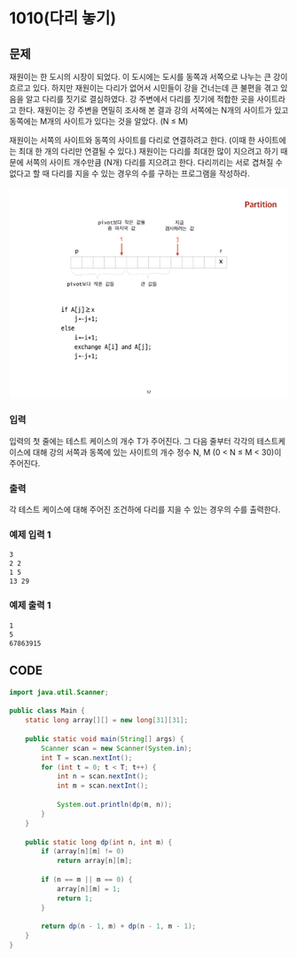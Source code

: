 # 1010\(다리 놓기\)

## 문제

재원이는 한 도시의 시장이 되었다. 이 도시에는 도시를 동쪽과 서쪽으로 나누는 큰 강이 흐르고 있다. 하지만 재원이는 다리가 없어서 시민들이 강을 건너는데 큰 불편을 겪고 있음을 알고 다리를 짓기로 결심하였다. 강 주변에서 다리를 짓기에 적합한 곳을 사이트라고 한다. 재원이는 강 주변을 면밀히 조사해 본 결과 강의 서쪽에는 N개의 사이트가 있고 동쪽에는 M개의 사이트가 있다는 것을 알았다. \(N ≤ M\)

재원이는 서쪽의 사이트와 동쪽의 사이트를 다리로 연결하려고 한다. \(이때 한 사이트에는 최대 한 개의 다리만 연결될 수 있다.\) 재원이는 다리를 최대한 많이 지으려고 하기 때문에 서쪽의 사이트 개수만큼 \(N개\) 다리를 지으려고 한다. 다리끼리는 서로 겹쳐질 수 없다고 할 때 다리를 지을 수 있는 경우의 수를 구하는 프로그램을 작성하라.

![](../.gitbook/assets/image%20%2855%29.png)

### 입력

입력의 첫 줄에는 테스트 케이스의 개수 T가 주어진다. 그 다음 줄부터 각각의 테스트케이스에 대해 강의 서쪽과 동쪽에 있는 사이트의 개수 정수 N, M \(0 &lt; N ≤ M &lt; 30\)이 주어진다.

### 출력

각 테스트 케이스에 대해 주어진 조건하에 다리를 지을 수 있는 경우의 수를 출력한다.

### 예제 입력 1

```text
3
2 2
1 5
13 29
```

### 예제 출력 1

```text
1
5
67863915
```

## CODE

```java
import java.util.Scanner;

public class Main {
	static long array[][] = new long[31][31];

	public static void main(String[] args) {
		Scanner scan = new Scanner(System.in);
		int T = scan.nextInt();
		for (int t = 0; t < T; t++) {
			int n = scan.nextInt();
			int m = scan.nextInt();

			System.out.println(dp(m, n));
		}
	}

	public static long dp(int n, int m) {
		if (array[n][m] != 0)
			return array[n][m];

		if (n == m || m == 0) {
			array[n][m] = 1;
			return 1;
		}

		return dp(n - 1, m) + dp(n - 1, m - 1);
	}
}
```

